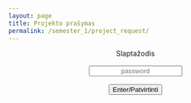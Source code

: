 ```yaml
---
layout: page
title: Projekto prašymas
permalink: /semester_1/project_request/
---
```


<body>
<style>
    
.button {
  transition-duration: 0.4s;
  display: inline-block;
  padding: 10px 15px;
  cursor: pointer;
  text-align: center;
  text-decoration: none;
  outline: none;
  color: #fff;
  background-color: grey;
  border: none;
  border-radius: 15px;
  box-shadow: 0 9px #999;
}

.button:hover {
  background-color: #1C2833; /* Green */
  color: white;
}
</style>
<div id="loginbox" style="text-align:center" >
        Slaptažodis<br />
        <input style="margin: 16px; text-align: center;" id="password" type="password" placeholder="password" /> <br />
        <p id="wrongPassword" style="display: none;color: red;font-weight: bold;">*Netinkamas slaptažodis</p>
        <button class="button" id="loginbutton" type="button">Enter/Patvirtinti</button>
	</div>

<script type="text/javascript" src="https://code.jquery.com/jquery-1.12.0.min.js"></script>

<script src="https://cdnjs.cloudflare.com/ajax/libs/jsSHA/2.0.2/sha.js"></script>

<script type="text/javascript">
"use strict";

function loadPage(pwd) {

    var hashM = new jsSHA("SHA-512","TEXT", {numRounds: 1});
    hashM.update(pwd);
    var hash = hashM.getHash("HEX");
    var url= hash + "";
    var originUrl="";

    $.ajax({
        url : url,
        dataType : "html",
        success : function(data) {

            window.location= url;

        },
        error : function(xhr, ajaxOptions, thrownError) {

            alert("Netinkamas slaptažodis; Incorect password;");
            window.location=originUrl;
            parent.location.hash= hash;
            $("#password").attr("placeholder","wrong password");
            $("#password").val("");
        }
    });
}


$("#loginbutton").on("click", function() {
    loadPage($("#password").val());
});
$("#password").keypress(function(e) {
    if (e.which == 13) {

        loadPage($("#password").val());
    }
});
$("#password").focus();

</script>
</body>
